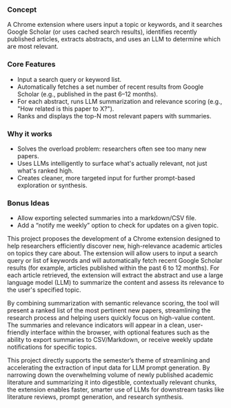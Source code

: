 

### Concept
A Chrome extension where users input a topic or keywords, and it searches Google Scholar (or uses cached search results), identifies recently published articles, extracts abstracts, and uses an LLM to determine which are most relevant.


### Core Features
* Input a search query or keyword list.
* Automatically fetches a set number of recent results from Google Scholar (e.g., published in the past 6–12 months).
* For each abstract, runs LLM summarization and relevance scoring (e.g., "How related is this paper to X?").
* Ranks and displays the top-N most relevant papers with summaries.


### Why it works
* Solves the overload problem: researchers often see too many new papers.
* Uses LLMs intelligently to surface what's actually relevant, not just what's ranked high.
* Creates cleaner, more targeted input for further prompt-based exploration or synthesis.


### Bonus Ideas
* Allow exporting selected summaries into a markdown/CSV file.
* Add a “notify me weekly” option to check for updates on a given topic.


This project proposes the development of a Chrome extension designed to help researchers efficiently discover new, high-relevance academic articles on topics they care about. The extension will allow users to input a search query or list of keywords and will automatically fetch recent Google Scholar results (for example, articles published within the past 6 to 12 months). For each article retrieved, the extension will extract the abstract and use a large language model (LLM) to summarize the content and assess its relevance to the user's specified topic.

By combining summarization with semantic relevance scoring, the tool will present a ranked list of the most pertinent new papers, streamlining the research process and helping users quickly focus on high-value content. The summaries and relevance indicators will appear in a clean, user-friendly interface within the browser, with optional features such as the ability to export summaries to CSV/Markdown, or receive weekly update notifications for specific topics.

This project directly supports the semester’s theme of streamlining and accelerating the extraction of input data for LLM prompt generation. By narrowing down the overwhelming volume of newly published academic literature and summarizing it into digestible, contextually relevant chunks, the extension enables faster, smarter use of LLMs for downstream tasks like literature reviews, prompt generation, and research synthesis.

